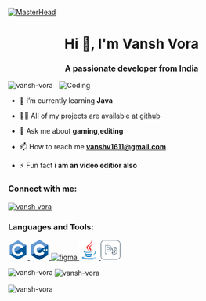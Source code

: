 [![MasterHead](https://user-images.githubusercontent.com/74750414/167504857-4129cbc1-2d10-4478-be39-3c1a3bee2dbc.gif)](https://rishavchanda.io)
<h1 align="center">Hi 👋, I'm Vansh Vora</h1>
<h3 align="center">A passionate developer from India</h3>
<img align="right" alt="Coding" width="400" src=https://th.bing.com/th?id=OIP.A6Sl8DS_C6-mYf2KiqvtyAHaFj&w=288&h=216&c=8&rs=1&qlt=90&r=0&o=6&pid=3.1&rm=2>

<p align="left"> <img src="https://komarev.com/ghpvc/?username=vansh-vora&label=Profile%20views&color=0e75b6&style=flat" alt="vansh-vora" /> </p>

- 🌱 I’m currently learning **Java**

- 👨‍💻 All of my projects are available at [github](github)

- 💬 Ask me about **gaming,editing**

- 📫 How to reach me **vanshv1611@gmail.com**

- ⚡ Fun fact **i am an video editior also**

<h3 align="left">Connect with me:</h3>
<p align="left">
<a href="https://linkedin.com/in/vansh vora" target="blank"><img align="center" src="https://raw.githubusercontent.com/rahuldkjain/github-profile-readme-generator/master/src/images/icons/Social/linked-in-alt.svg" alt="vansh vora" height="30" width="40" /></a>
</p>

<h3 align="left">Languages and Tools:</h3>
<p align="left"> <a href="https://www.cprogramming.com/" target="_blank" rel="noreferrer"> <img src="https://raw.githubusercontent.com/devicons/devicon/master/icons/c/c-original.svg" alt="c" width="40" height="40"/> </a> <a href="https://www.w3schools.com/cpp/" target="_blank" rel="noreferrer"> <img src="https://raw.githubusercontent.com/devicons/devicon/master/icons/cplusplus/cplusplus-original.svg" alt="cplusplus" width="40" height="40"/> </a> <a href="https://www.figma.com/" target="_blank" rel="noreferrer"> <img src="https://www.vectorlogo.zone/logos/figma/figma-icon.svg" alt="figma" width="40" height="40"/> </a> <a href="https://www.java.com" target="_blank" rel="noreferrer"> <img src="https://raw.githubusercontent.com/devicons/devicon/master/icons/java/java-original.svg" alt="java" width="40" height="40"/> </a> <a href="https://www.photoshop.com/en" target="_blank" rel="noreferrer"> <img src="https://raw.githubusercontent.com/devicons/devicon/master/icons/photoshop/photoshop-line.svg" alt="photoshop" width="40" height="40"/> </a> </p>

<p><img align="left" src="https://github-readme-stats.vercel.app/api/top-langs?username=vansh-vora&show_icons=true&locale=en&layout=compact" alt="vansh-vora" /></p>

<p>&nbsp;<img align="center" src="https://github-readme-stats.vercel.app/api?username=vansh-vora&show_icons=true&locale=en" alt="vansh-vora" /></p>

<p><img align="center" src="https://github-readme-streak-stats.herokuapp.com/?user=vansh-vora&" alt="vansh-vora" /></p>
